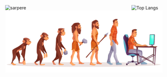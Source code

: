 <img src="https://github-readme-stats.vercel.app/api?username=sarpere&show_icons=true&theme=gruvbox" width="400px" style="display:inline-block" alt="sarpere" /> 
<img src="https://github-readme-stats.vercel.app/api/top-langs/?username=sarpere&layout=compact"  valign="top" style="display:inline-block" alt="Top Langs"/>

<img src="/programmer.jpg" alt="Evolation Sarper" />
